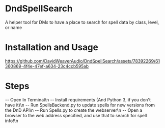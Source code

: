 # DndSpellSearch
A helper tool for DMs to have a place to search for spell data by class, level, or name 

# Installation and Usage

https://github.com/DavidWeaverAudio/DndSpellSearch/assets/78392269/61360869-4f4e-47ef-a634-23c4ccb595ab

# Steps
-- Open In Terminal\n
-- Install requirements (And Python 3, if you don't have it)\n
-- Run SpellsBackend.py to update spells for new versions from the DnD API\n
-- Run Spells.py to create the webserver\n
-- Open a browser to the web address specified, and use that to search for spell info!\n
